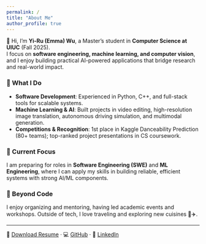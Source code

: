 ```yaml
---
permalink: /
title: "About Me"
author_profile: true
---
```


👋 Hi, I’m **Yi-Ru (Emma) Wu**, a Master’s student in **Computer Science at UIUC** (Fall 2025).  
I focus on **software engineering, machine learning, and computer vision**, and I enjoy building practical AI-powered applications that bridge research and real-world impact.

### 🔹 What I Do
- **Software Development**: Experienced in Python, C++, and full-stack tools for scalable systems.  
- **Machine Learning & AI**: Built projects in video editing, high-resolution image translation, autonomous driving simulation, and multimodal generation.  
- **Competitions & Recognition**: 1st place in Kaggle Danceability Prediction (80+ teams); top-ranked project presentations in CS coursework.  

### 🔹 Current Focus
I am preparing for roles in **Software Engineering (SWE)** and **ML Engineering**, where I can apply my skills in building reliable, efficient systems with strong AI/ML components.

### 🔹 Beyond Code
I enjoy organizing and mentoring, having led academic events and workshops. Outside of tech, I love traveling and exploring new cuisines 🍜✈️.

---

📄 [Download Resume](/files/Yi_Ru_Wu_CV.pdf) · 💻 [GitHub](https://github.com/Emma0413) · 🔗 [LinkedIn](https://linkedin.com/in/yiruwu3)
